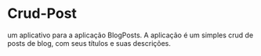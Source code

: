 # Crud-Post
um aplicativo para a aplicação BlogPosts. A aplicação é um simples crud de posts de blog, com seus títulos e suas descrições.
